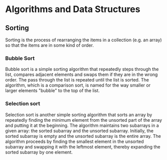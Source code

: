 # Algorithms and Data Structures

## Sorting

Sorting is the process of rearranging the items in a collection (e.g. an array) so that the items are in some kind of order.

### Bubble Sort

Bubble sort is a simple sorting algorithm that repeatedly steps through the list, compares adjacent elements and swaps them if they are in the wrong order. The pass through the list is repeated until the list is sorted. The algorithm, which is a comparison sort, is named for the way smaller or larger elements "bubble" to the top of the list.

### Selection sort

Selection sort is another simple sorting algorithm that sorts an array by repeatedly finding the minimum element from the unsorted part of the array and putting it at the beginning. The algorithm maintains two subarrays in a given array: the sorted subarray and the unsorted subarray. Initially, the sorted subarray is empty and the unsorted subarray is the entire array. The algorithm proceeds by finding the smallest element in the unsorted subarray and swapping it with the leftmost element, thereby expanding the sorted subarray by one element.
